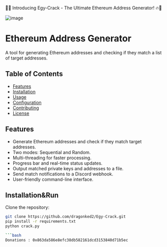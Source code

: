 

🔐🔥 Introducing Egy-Crack - The Ultimate Ethereum Address Generator! 🔥🔐

![image](https://github.com/dragonked2/Egy-Crack/assets/66541902/a41eb10b-e5d5-4aec-93a3-ba7aca3912aa)

# Ethereum Address Generator

A tool for generating Ethereum addresses and checking if they match a list of target addresses.
## Table of Contents
- [Features](#features)
- [Installation](#installation)
- [Usage](#usage)
- [Configuration](#configuration)
- [Contributing](#contributing)
- [License](#license)

## Features

- Generate Ethereum addresses and check if they match target addresses.
- Two modes: Sequential and Random.
- Multi-threading for faster processing.
- Progress bar and real-time status updates.
- Output matched private keys and addresses to a file.
- Send match notifications to a Discord webhook.
- User-friendly command-line interface.

## Installation&Run

 Clone the repository:

   ```bash
   git clone https://github.com/dragonked2/Egy-Crack.git
   pip install -r requirements.txt
   python crack.py

```bash
Donations : 0x863da586e8efc38db582161dcd3153840d71b5ec
